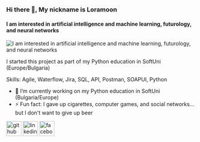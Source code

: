 ### Hi there 👋, My nickname is Loramoon
#### I am interested in artificial intelligence and machine learning, futurology, and neural networks
![I am interested in artificial intelligence and machine learning, futurology, and neural networks](https://bernardmarr.com/wp-content/uploads/2021/12/Future-Developments-of-AI.jpg)

I started this project as part of my Python education in SoftUni (Europe/Bulgaria)

Skills: Agile, Waterflow, Jira, SQL, API, Postman, SOAPUI, Python

- 🔭 I’m currently working on my Python education in SoftUni (Bulgaria/Europe) 
- ⚡ Fun fact: I gave up cigarettes, computer games, and social networks... but I don't want to give up beer 


[<img src='https://cdn.jsdelivr.net/npm/simple-icons@3.0.1/icons/github.svg' alt='github' height='40'>](https://github.com/loramoon)  [<img src='https://cdn.jsdelivr.net/npm/simple-icons@3.0.1/icons/linkedin.svg' alt='linkedin' height='40'>](https://www.linkedin.com/in/violeta-atanasova-6123548/)  [<img src='https://cdn.jsdelivr.net/npm/simple-icons@3.0.1/icons/facebook.svg' alt='facebook' height='40'>](https://www.facebook.com/100079937106125)  
